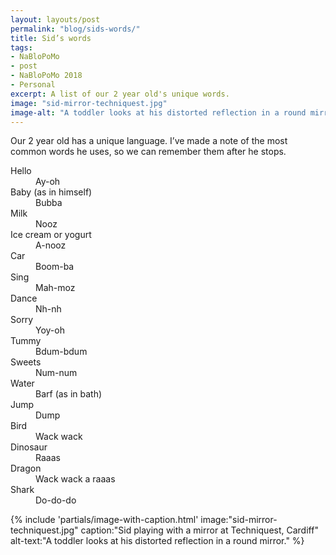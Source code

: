 ```yaml
---
layout: layouts/post
permalink: "blog/sids-words/"
title: Sid’s words
tags: 
- NaBloPoMo
- post
- NaBloPoMo 2018
- Personal
excerpt: A list of our 2 year old's unique words.
image: "sid-mirror-techniquest.jpg"
image-alt: "A toddler looks at his distorted reflection in a round mirror."
---
```


<p>Our 2 year old has a unique language. I’ve made a note of the most common words he uses, so we can remember them after he stops.</p>

<dl>

  <dt>Hello</dt>
  <dd>Ay-oh</dd>

  <dt>Baby (as in himself)</dt>
  <dd>Bubba</dd>

  <dt>Milk</dt>
  <dd>Nooz</dd>

  <dt>Ice cream or yogurt</dt>
  <dd>A-nooz</dd>

  <dt>Car</dt>
  <dd>Boom-ba</dd>

  <dt>Sing</dt>
  <dd>Mah-moz</dd>

  <dt>Dance</dt>
  <dd>Nh-nh</dd>

  <dt>Sorry</dt>
  <dd>Yoy-oh</dd>

  <dt>Tummy</dt>
  <dd>Bdum-bdum</dd>

  <dt>Sweets</dt>
  <dd>Num-num</dd>

  <dt>Water</dt>
  <dd>Barf (as in bath)</dd>

  <dt>Jump</dt>
  <dd>Dump</dd>

  <dt>Bird</dt>
  <dd>Wack wack</dd>

  <dt>Dinosaur</dt>
  <dd>Raaas</dd>

  <dt>Dragon</dt>
  <dd>Wack wack a raaas</dd>

  <dt>Shark</dt>
  <dd>Do-do-do</dd>

</dl>

{% include 'partials/image-with-caption.html'
  image:"sid-mirror-techniquest.jpg"
  caption:"Sid playing with a mirror at Techniquest, Cardiff"
  alt-text:"A toddler looks at his distorted reflection in a round mirror."
%}
